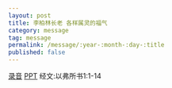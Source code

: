 ```yaml
---
layout: post
title: 李柏林长老 各样属灵的福气
category: message
tag: message
permalink: /message/:year-:month-:day-:title
published: false
---
```


[录音](http://media.wcec-home.org/audio/message/20141207_Li.mp3) [PPT]() 经文:以弗所书1:1-14
